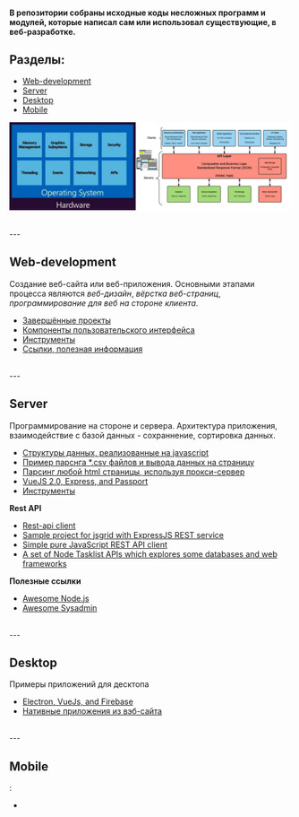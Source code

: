 #### В репозитории собраны исходные коды несложных программ и модулей, которые написал сам или использовал существующие, в веб-разработке.

## Разделы:

- [Web-development](#web-development)
- [Server](#server)
- [Desktop](#desktop)
- [Mobile](#mobile)


![](./stack.png "stack")


<br />
---
<br />


## Web-development
Создание веб-сайта или веб-приложения. Основными этапами процесса являются *веб-дизайн*, *вёрстка веб-страниц*, *программирование для веб на стороне клиента*.

- [Завершённые проекты](./web-development/projects-done)
- [Компоненты пользовательского интерфейса](./web-development/ui)
- [Инструменты](./web-development/tools)
- [Ссылки, полезная информация](./web-development/links.md)


<br />
---
<br />


## Server
Программирование на стороне и сервера. Архитектура приложения, взаимодействие с базой данных - сохраннение, сортировка данных.

- [Структуры данных, реализованные на javascript](./server/itsy-bitsy-data-structures-master)
- [Пример парснга *.csv файлов и вывода данных на страницу](./server/parsing-csv)
- [Парсинг любой html страницы, используя прокси-сервер](./server/parce.html)
- [VueJS 2.0, Express, and Passport](./server/vuejs2-authentication)
- [Инструменты](./server/tools)

**Rest API**

- [Rest-api client](./server/rest-api)
- [Sample project for jsgrid with ExpressJS REST service](https://github.com/tabalinas/jsgrid-express)
- [Simple pure JavaScript REST API client](https://github.com/Amareis/another-rest-client)
- [A set of Node Tasklist APIs which explores some databases and web frameworks](https://github.com/caio-ribeiro-pereira/node-api-examples)

**Полезные ссылки**

- [Awesome Node.js](https://github.com/dypsilon/awesome-nodejs)
- [Awesome Sysadmin](https://github.com/dypsilon/awesome-sysadmin)

<br />
---
<br />


## Desktop
Примеры приложений для десктопа

- [Electron, VueJs, and Firebase](./desktop/bookmarking-app-electron-vuejs-firebase)
- [Нативные приложения из вэб-сайта](https://www.npmjs.com/package/nativefier)


<br />
---
<br />


## Mobile
:

- []()











